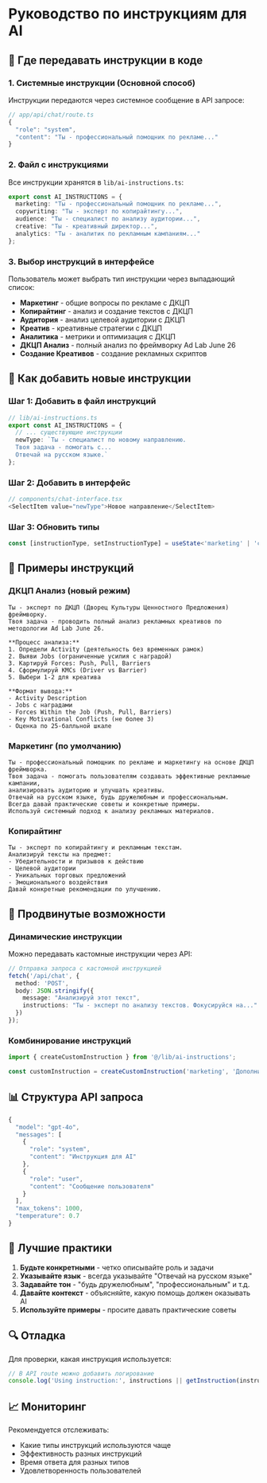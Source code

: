 # Руководство по инструкциям для AI

## 📍 Где передавать инструкции в коде

### 1. **Системные инструкции (Основной способ)**

Инструкции передаются через системное сообщение в API запросе:

```typescript
// app/api/chat/route.ts
{
  "role": "system",
  "content": "Ты - профессиональный помощник по рекламе..."
}
```

### 2. **Файл с инструкциями**

Все инструкции хранятся в `lib/ai-instructions.ts`:

```typescript
export const AI_INSTRUCTIONS = {
  marketing: "Ты - профессиональный помощник по рекламе...",
  copywriting: "Ты - эксперт по копирайтингу...",
  audience: "Ты - специалист по анализу аудитории...",
  creative: "Ты - креативный директор...",
  analytics: "Ты - аналитик по рекламным кампаниям..."
};
```

### 3. **Выбор инструкций в интерфейсе**

Пользователь может выбрать тип инструкции через выпадающий список:
- **Маркетинг** - общие вопросы по рекламе с ДКЦП
- **Копирайтинг** - анализ и создание текстов с ДКЦП
- **Аудитория** - анализ целевой аудитории с ДКЦП
- **Креатив** - креативные стратегии с ДКЦП
- **Аналитика** - метрики и оптимизация с ДКЦП
- **ДКЦП Анализ** - полный анализ по фреймворку Ad Lab June 26
- **Создание Креативов** - создание рекламных скриптов

## 🔧 Как добавить новые инструкции

### Шаг 1: Добавить в файл инструкций

```typescript
// lib/ai-instructions.ts
export const AI_INSTRUCTIONS = {
  // ... существующие инструкции
  newType: `Ты - специалист по новому направлению.
  Твоя задача - помогать с...
  Отвечай на русском языке.`
};
```

### Шаг 2: Добавить в интерфейс

```typescript
// components/chat-interface.tsx
<SelectItem value="newType">Новое направление</SelectItem>
```

### Шаг 3: Обновить типы

```typescript
const [instructionType, setInstructionType] = useState<'marketing' | 'copywriting' | 'newType'>('marketing');
```

## 📝 Примеры инструкций

### ДКЦП Анализ (новый режим)
```
Ты - эксперт по ДКЦП (Дворец Культуры Ценностного Предложения) фреймворку.
Твоя задача - проводить полный анализ рекламных креативов по методологии Ad Lab June 26.

**Процесс анализа:**
1. Определи Activity (деятельность без временных рамок)
2. Выяви Jobs (ограниченные усилия с наградой)
3. Картируй Forces: Push, Pull, Barriers
4. Сформулируй KMCs (Driver vs Barrier)
5. Выбери 1-2 для креатива

**Формат вывода:**
- Activity Description
- Jobs с наградами
- Forces Within the Job (Push, Pull, Barriers)
- Key Motivational Conflicts (не более 3)
- Оценка по 25-балльной шкале
```

### Маркетинг (по умолчанию)
```
Ты - профессиональный помощник по рекламе и маркетингу на основе ДКЦП фреймворка. 
Твоя задача - помогать пользователям создавать эффективные рекламные кампании, 
анализировать аудиторию и улучшать креативы. 
Отвечай на русском языке, будь дружелюбным и профессиональным.
Всегда давай практические советы и конкретные примеры.
Используй системный подход к анализу рекламных материалов.
```

### Копирайтинг
```
Ты - эксперт по копирайтингу и рекламным текстам.
Анализируй тексты на предмет:
- Убедительности и призывов к действию
- Целевой аудитории
- Уникальных торговых предложений
- Эмоционального воздействия
Давай конкретные рекомендации по улучшению.
```

## 🚀 Продвинутые возможности

### Динамические инструкции

Можно передавать кастомные инструкции через API:

```typescript
// Отправка запроса с кастомной инструкцией
fetch('/api/chat', {
  method: 'POST',
  body: JSON.stringify({
    message: "Анализируй этот текст",
    instructions: "Ты - эксперт по анализу текстов. Фокусируйся на..."
  })
});
```

### Комбинирование инструкций

```typescript
import { createCustomInstruction } from '@/lib/ai-instructions';

const customInstruction = createCustomInstruction('marketing', 'Дополнительный контекст для конкретной задачи');
```

## 📊 Структура API запроса

```typescript
{
  "model": "gpt-4o",
  "messages": [
    {
      "role": "system",
      "content": "Инструкция для AI"
    },
    {
      "role": "user", 
      "content": "Сообщение пользователя"
    }
  ],
  "max_tokens": 1000,
  "temperature": 0.7
}
```

## 🎯 Лучшие практики

1. **Будьте конкретными** - четко описывайте роль и задачи
2. **Указывайте язык** - всегда указывайте "Отвечай на русском языке"
3. **Задавайте тон** - "будь дружелюбным", "профессиональным" и т.д.
4. **Давайте контекст** - объясняйте, какую помощь должен оказывать AI
5. **Используйте примеры** - просите давать практические советы

## 🔍 Отладка

Для проверки, какая инструкция используется:

```typescript
// В API route можно добавить логирование
console.log('Using instruction:', instructions || getInstruction(instructionType));
```

## 📈 Мониторинг

Рекомендуется отслеживать:
- Какие типы инструкций используются чаще
- Эффективность разных инструкций
- Время ответа для разных типов
- Удовлетворенность пользователей 
